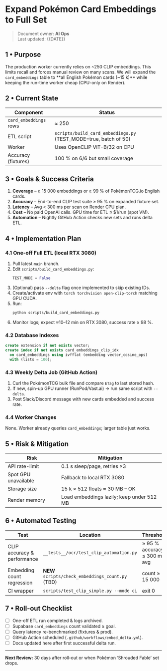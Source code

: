 # Expand Pokémon Card Embeddings to Full Set

> Document owner: **AI Ops**  
> Last updated: {{DATE}}

## 1 • Purpose
The production worker currently relies on ~250 CLIP embeddings. This limits
recall and forces manual review on many scans. We will expand the
`card_embeddings` table to **all English Pokémon cards (~15 k)** while keeping the
run-time worker cheap (CPU-only on Render).

## 2 • Current State
| Component | Status |
|-----------|--------|
| `card_embeddings` rows | ≈ 250 |
| ETL script | `scripts/build_card_embeddings.py` (TEST_MODE=true, batch of 50) |
| Worker     | Uses OpenCLIP ViT-B/32 on CPU |
| Accuracy (fixtures) | 100 % on 6/6 but small coverage |

## 3 • Goals & Success Criteria
1. **Coverage** – ≥ 15 000 embeddings or ≥ 99 % of PokémonTCG.io English cards.  
2. **Accuracy** – End-to-end CLIP test suite ≥ 95 % on expanded fixture set.  
3. **Latency** – Avg < 300 ms per scan on Render CPU plan.  
4. **Cost** – No paid OpenAI calls. GPU time for ETL ≤ $1/run (spot VM).  
5. **Automation** – Nightly GitHub Action checks new sets and runs delta ETL.

## 4 • Implementation Plan
### 4.1 One-off Full ETL (local RTX 3080)
1. Pull latest `main` branch.  
2. Edit `scripts/build_card_embeddings.py`:
   ```python
   TEST_MODE = False
   ```
3. (Optional) pass `--delta` flag once implemented to skip existing IDs.
4. Create/activate env with `torch torchvision open-clip-torch` matching GPU CUDA.
5. Run:
   ```bash
   python scripts/build_card_embeddings.py
   ```
6. Monitor logs; expect ≈10–12 min on RTX 3080, success rate ≥ 98 %.

### 4.2 Database Indexes
```sql
create extension if not exists vector;
create index if not exists card_embeddings_clip_idx
  on card_embeddings using ivfflat (embedding vector_cosine_ops)
  with (lists = 100);
```

### 4.3 Weekly Delta Job (GitHub Action)
1. Curl the PokémonTCG bulk file and compare `ETag` to last stored hash.  
2. If new, spin-up GPU runner (RunPod/Vast.ai) → run same script with `--delta`.  
3. Post Slack/Discord message with new cards embedded and success rate.

### 4.4 Worker Changes
None. Worker already queries `card_embeddings`; larger table just works.

## 5 • Risk & Mitigation
| Risk | Mitigation |
|------|------------|
| API rate-limit | 0.1 s sleep/page, retries ×3 |
| Spot GPU unavailable | Fallback to local RTX 3080 |
| Storage size | 15 k × 512 floats ≈ 30 MB – OK |
| Render memory | Load embeddings lazily; keep under 512 MB |

## 6 • Automated Testing
| Test | Location | Threshold |
|------|----------|-----------|
| CLIP accuracy & performance | `__tests__/ocr/test_clip_automation.py` | ≥ 95 % accuracy, ≤ 300 ms avg |
| Embedding count regression | **NEW** `scripts/check_embeddings_count.py` (TBD) | count ≥ 15 000 |
| CI wrapper | `scripts/test_clip_simple.py --mode ci` | exit 0 |

## 7 • Roll-out Checklist
- [ ] One-off ETL run completed & logs archived.
- [ ] Supabase `card_embeddings` count validated ≥ goal.
- [ ] Query latency re-benchmarked (fixtures & prod).
- [ ] GitHub Action scheduled (`.github/workflows/embed_delta.yml`).
- [ ] Docs updated here after first successful delta run.

---
**Next Review:** 30 days after roll-out or when Pokémon ‘Shrouded Fable’ set drops. 